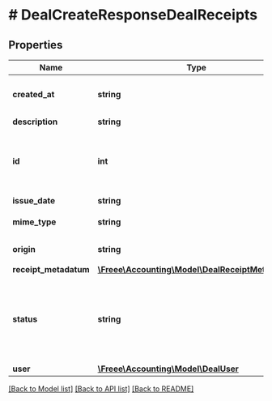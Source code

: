 # # DealCreateResponseDealReceipts

## Properties

Name | Type | Description | Notes
------------ | ------------- | ------------- | -------------
**created_at** | **string** | 作成日時（ISO8601形式） |
**description** | **string** | メモ | [optional]
**id** | **int** | 証憑ファイルID（ファイルボックスのファイルID） |
**issue_date** | **string** | 発生日 | [optional]
**mime_type** | **string** | MIMEタイプ |
**origin** | **string** | アップロード元種別 |
**receipt_metadatum** | [**\Freee\Accounting\Model\DealReceiptMetadatum**](DealReceiptMetadatum.md) |  | [optional]
**status** | **string** | ステータス(confirmed:確認済み、deleted:削除済み、ignored:無視) |
**user** | [**\Freee\Accounting\Model\DealUser**](DealUser.md) |  |

[[Back to Model list]](../../README.md#models) [[Back to API list]](../../README.md#endpoints) [[Back to README]](../../README.md)
